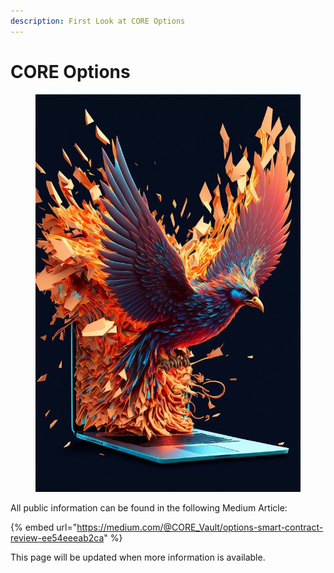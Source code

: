 ```yaml
---
description: First Look at CORE Options
---
```


# CORE Options

<figure><img src="../../.gitbook/assets/image (3).png" alt=""><figcaption></figcaption></figure>

All public information can be found in the following Medium Article:

{% embed url="https://medium.com/@CORE_Vault/options-smart-contract-review-ee54eeeab2ca" %}

This page will be updated when more information is available.
